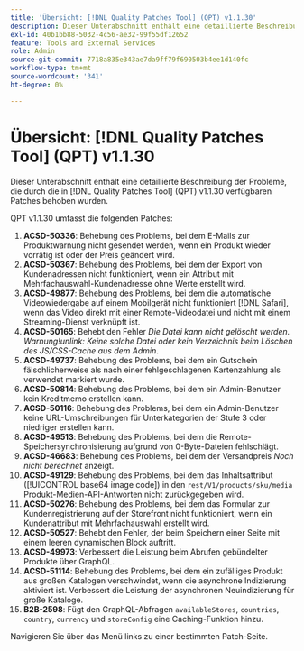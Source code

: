 ```yaml
---
title: 'Übersicht: [!DNL Quality Patches Tool] (QPT) v1.1.30'
description: Dieser Unterabschnitt enthält eine detaillierte Beschreibung der Probleme, die durch die in [!DNL Quality Patches Tool]  (QPT) v1.1.30 verfügbaren Patches behoben wurden.
exl-id: 40b1bb88-5032-4c56-ae32-99f55df12652
feature: Tools and External Services
role: Admin
source-git-commit: 7718a835e343ae7da9ff79f690503b4ee1d140fc
workflow-type: tm+mt
source-wordcount: '341'
ht-degree: 0%

---
```


# Übersicht: [!DNL Quality Patches Tool] (QPT) v1.1.30

Dieser Unterabschnitt enthält eine detaillierte Beschreibung der Probleme, die durch die in [!DNL Quality Patches Tool] (QPT) v1.1.30 verfügbaren Patches behoben wurden.

QPT v1.1.30 umfasst die folgenden Patches:

1. **ACSD-50336**: Behebung des Problems, bei dem E-Mails zur Produktwarnung nicht gesendet werden, wenn ein Produkt wieder vorrätig ist oder der Preis geändert wird.
1. **ACSD-50367**: Behebung des Problems, bei dem der Export von Kundenadressen nicht funktioniert, wenn ein Attribut mit Mehrfachauswahl-Kundenadresse ohne Werte erstellt wird.
1. **ACSD-49877**: Behebung des Problems, bei dem die automatische Videowiedergabe auf einem Mobilgerät nicht funktioniert [!DNL Safari], wenn das Video direkt mit einer Remote-Videodatei und nicht mit einem Streaming-Dienst verknüpft ist.
1. **ACSD-50165**: Behebt den Fehler *Die Datei kann nicht gelöscht werden. Warnung!unlink: Keine solche Datei oder kein Verzeichnis beim Löschen des JS/CSS-Cache aus dem Admin*.
1. **ACSD-49737**: Behebung des Problems, bei dem ein Gutschein fälschlicherweise als nach einer fehlgeschlagenen Kartenzahlung als verwendet markiert wurde.
1. **ACSD-50814**: Behebung des Problems, bei dem ein Admin-Benutzer kein Kreditmemo erstellen kann.
1. **ACSD-50116**: Behebung des Problems, bei dem ein Admin-Benutzer keine URL-Umschreibungen für Unterkategorien der Stufe 3 oder niedriger erstellen kann.
1. **ACSD-49513**: Behebung des Problems, bei dem die Remote-Speichersynchronisierung aufgrund von 0-Byte-Dateien fehlschlägt.
1. **ACSD-46683**: Behebung des Problems, bei dem der Versandpreis *Noch nicht berechnet* anzeigt.
1. **ACSD-49129**: Behebung des Problems, bei dem das Inhaltsattribut ([!UICONTROL base64 image code]) in den `rest/V1/products/sku/media` Produkt-Medien-API-Antworten nicht zurückgegeben wird.
1. **ACSD-50276**: Behebung des Problems, bei dem das Formular zur Kundenregistrierung auf der Storefront nicht funktioniert, wenn ein Kundenattribut mit Mehrfachauswahl erstellt wird.
1. **ACSD-50527**: Behebt den Fehler, der beim Speichern einer Seite mit einem leeren dynamischen Block auftritt.
1. **ACSD-49973**: Verbessert die Leistung beim Abrufen gebündelter Produkte über GraphQL.
1. **ACSD-51114**: Behebung des Problems, bei dem ein zufälliges Produkt aus großen Katalogen verschwindet, wenn die asynchrone Indizierung aktiviert ist. Verbessert die Leistung der asynchronen Neuindizierung für große Kataloge.
1. **B2B-2598**: Fügt den GraphQL-Abfragen `availableStores`, `countries`, `country`, `currency` und `storeConfig` eine Caching-Funktion hinzu.

Navigieren Sie über das Menü links zu einer bestimmten Patch-Seite.

